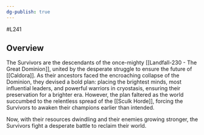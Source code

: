 ```yaml
---
dg-publish: true
---
```

#L241
## Overview

The Survivors are the descendants of the once-mighty [[Landfall-230 - The Great Dominion]], united by the desperate struggle to ensure the future of [[Caldora]]. As their ancestors faced the encroaching collapse of the Dominion, they devised a bold plan: placing the brightest minds, most influential leaders, and powerful warriors in cryostasis, ensuring their preservation for a brighter era. However, the plan faltered as the world succumbed to the relentless spread of the [[Sculk Horde]], forcing the Survivors to awaken their champions earlier than intended.

Now, with their resources dwindling and their enemies growing stronger, the Survivors fight a desperate battle to reclaim their world.